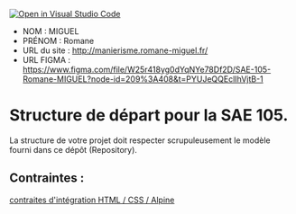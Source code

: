 [![Open in Visual Studio Code](https://classroom.github.com/assets/open-in-vscode-c66648af7eb3fe8bc4f294546bfd86ef473780cde1dea487d3c4ff354943c9ae.svg)](https://classroom.github.com/online_ide?assignment_repo_id=9701465&assignment_repo_type=AssignmentRepo)
- NOM : MIGUEL
- PRÉNOM : Romane
- URL du site : http://manierisme.romane-miguel.fr/
- URL FIGMA : https://www.figma.com/file/W25r418yg0dYqNYe78Df2D/SAE-105-Romane-MIGUEL?node-id=209%3A408&t=PYUJeQQEclIhVjtB-1

# Structure de départ pour la SAE 105.

La structure de votre projet doit respecter scrupuleusement le modèle fourni dans ce dépôt (Repository).

## Contraintes :
[contraites d'intégration HTML / CSS / Alpine](https://moodle.univ-fcomte.fr/mod/page/view.php?id=645799)
